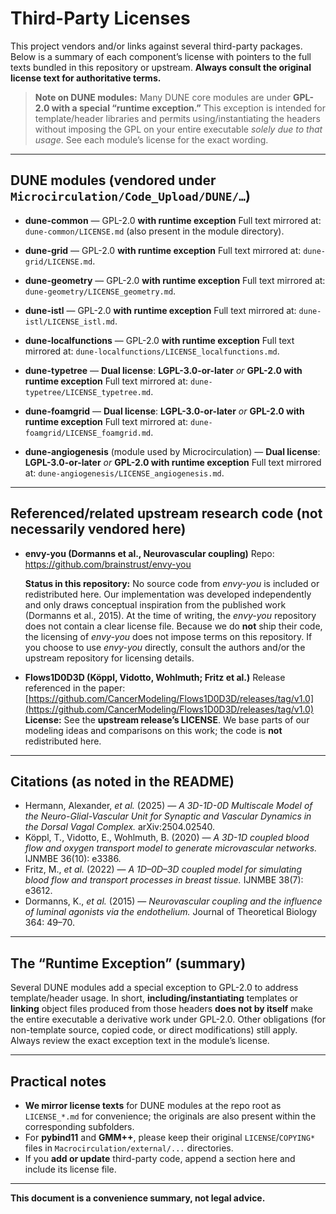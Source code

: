 # Third-Party Licenses

This project vendors and/or links against several third-party packages. Below is a summary of each component’s license with pointers to the full texts bundled in this repository or upstream. **Always consult the original license text for authoritative terms.**

> **Note on DUNE modules:** Many DUNE core modules are under **GPL-2.0 with a special “runtime exception.”** This exception is intended for template/header libraries and permits using/instantiating the headers without imposing the GPL on your entire executable *solely due to that usage*. See each module’s license for the exact wording.

---

## DUNE modules (vendored under `Microcirculation/Code_Upload/DUNE/…`)

* **dune-common** — GPL-2.0 **with runtime exception**
  Full text mirrored at: `dune-common/LICENSE.md` (also present in the module directory).

* **dune-grid** — GPL-2.0 **with runtime exception**
  Full text mirrored at: `dune-grid/LICENSE.md`.

* **dune-geometry** — GPL-2.0 **with runtime exception**
  Full text mirrored at: `dune-geometry/LICENSE_geometry.md`.

* **dune-istl** — GPL-2.0 **with runtime exception**
  Full text mirrored at: `dune-istl/LICENSE_istl.md`.

* **dune-localfunctions** — GPL-2.0 **with runtime exception**
  Full text mirrored at: `dune-localfunctions/LICENSE_localfunctions.md`.

* **dune-typetree** — **Dual license**: **LGPL-3.0-or-later** *or* **GPL-2.0 with runtime exception**
  Full text mirrored at: `dune-typetree/LICENSE_typetree.md`.

* **dune-foamgrid** — **Dual license**: **LGPL-3.0-or-later** *or* **GPL-2.0 with runtime exception**
  Full text mirrored at: `dune-foamgrid/LICENSE_foamgrid.md`.

* **dune-angiogenesis** (module used by Microcirculation) — **Dual license**: **LGPL-3.0-or-later** *or* **GPL-2.0 with runtime exception**
  Full text mirrored at: `dune-angiogenesis/LICENSE_angiogenesis.md`.

---

## Referenced/related upstream research code (not necessarily vendored here)

* **envy-you (Dormanns et al., Neurovascular coupling)**
  Repo: https://github.com/brainstrust/envy-you

  **Status in this repository:** No source code from *envy-you* is included or redistributed here. Our implementation was developed independently and only draws conceptual inspiration from the published work (Dormanns et al., 2015). At the time of writing, the *envy-you* repository does not contain a clear license file. Because we do **not** ship their code, the licensing of *envy-you* does not impose terms on this repository. If you choose to use *envy-you* directly, consult the authors and/or the upstream repository for licensing details.

* **Flows1D0D3D (Köppl, Vidotto, Wohlmuth; Fritz et al.)**
  Release referenced in the paper: [https://github.com/CancerModeling/Flows1D0D3D/releases/tag/v1.0](https://github.com/CancerModeling/Flows1D0D3D/releases/tag/v1.0)
  **License:** See the **upstream release’s LICENSE**. We base parts of our modeling ideas and comparisons on this work; the code is **not** redistributed here.

---

## Citations (as noted in the README)

* Hermann, Alexander, *et al.* (2025) — *A 3D-1D-0D Multiscale Model of the Neuro-Glial-Vascular Unit for Synaptic and Vascular Dynamics in the Dorsal Vagal Complex.* arXiv:2504.02540.
* Köppl, T., Vidotto, E., Wohlmuth, B. (2020) — *A 3D-1D coupled blood flow and oxygen transport model to generate microvascular networks.* IJNMBE 36(10): e3386.
* Fritz, M., *et al.* (2022) — *A 1D–0D–3D coupled model for simulating blood flow and transport processes in breast tissue.* IJNMBE 38(7): e3612.
* Dormanns, K., *et al.* (2015) — *Neurovascular coupling and the influence of luminal agonists via the endothelium.* Journal of Theoretical Biology 364: 49–70.

---

## The “Runtime Exception” (summary)

Several DUNE modules add a special exception to GPL-2.0 to address template/header usage. In short, **including/instantiating** templates or **linking** object files produced from those headers **does not by itself** make the entire executable a derivative work under GPL-2.0. Other obligations (for non-template source, copied code, or direct modifications) still apply. Always review the exact exception text in the module’s license.

---

## Practical notes

* **We mirror license texts** for DUNE modules at the repo root as `LICENSE_*.md` for convenience; the originals are also present within the corresponding subfolders.
* For **pybind11** and **GMM++**, please keep their original `LICENSE`/`COPYING*` files in `Macrocirculation/external/...` directories.
* If you **add or update** third-party code, append a section here and include its license file.

---

**This document is a convenience summary, not legal advice.**
